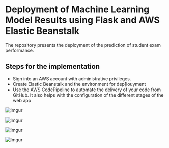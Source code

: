 # Deployment of Machine Learning Model Results using Flask and AWS Elastic Beanstalk
The repository presents the deployment of the prediction of student exam performance.

## Steps for the implementation 
- Sign into an AWS account with administrative privileges.
- Create Elastic Beanstalk and the environment for dep[louyment
- Use the AWS CodePipeline to automate the delivery of your code from GitHub. It also helps with the configuration of the different stages of the web app



![Imgur](https://imgur.com/YwTLoXW.png)

![Imgur](https://imgur.com/5A18eJj.png)

![Imgur](https://imgur.com/0IFnjkU.png)


![Imgur](https://imgur.com/j1AgW7D.png)
